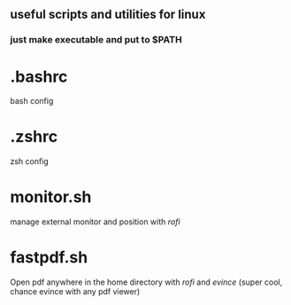 ## useful scripts and utilities for linux
### just make executable and put to $PATH 

# .bashrc
bash config
# .zshrc
zsh config
# monitor.sh
manage external monitor and position with *rofi*
# fastpdf.sh
Open pdf anywhere in the home directory with *rofi* and *evince* (super cool, chance evince with any pdf viewer)



